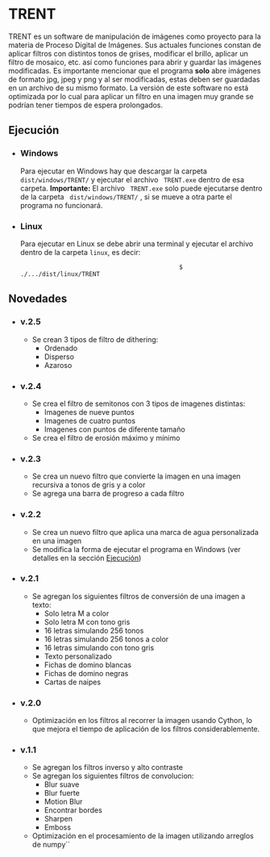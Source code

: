 # TRENT

TRENT es un software de manipulación de imágenes como proyecto para la materia de Proceso Digital de Imágenes. Sus actuales funciones constan de aplicar filtros con distintos tonos de grises, modificar el brillo, aplicar un filtro de mosaico, etc. así como funciones para abrir y guardar las imágenes modificadas. Es importante mencionar que el programa **solo** abre imágenes de formato jpg, jpeg y png y al ser modificadas, estas deben ser guardadas en un archivo de su mismo formato. La versión de este software no está optimizada por lo cual para aplicar un filtro en una imagen muy grande se podrían tener tiempos de espera prolongados.

<div id="ejecucion"></div>

## Ejecución

- ### Windows
    Para ejecutar en Windows hay que descargar la carpeta ``` dist/windows/TRENT/``` y ejecutar el archivo ``` TRENT.exe``` dentro de esa carpeta. 
    **Importante:** El archivo ``` TRENT.exe``` solo puede ejecutarse dentro de la carpeta ``` dist/windows/TRENT/``` , si se mueve a otra parte el programa no funcionará.
- ### Linux
    Para ejecutar en Linux se debe abrir una terminal y ejecutar el archivo dentro de la carpeta ```linux```, es decir:

    ``` 
                                                $ ./.../dist/linux/TRENT    
    ```
## Novedades
* ### v.2.5
    - Se crean 3 tipos de filtro de dithering:
        - Ordenado
        - Disperso
        - Azaroso
* ### v.2.4
    - Se crea el filtro de semitonos con 3 tipos de imagenes distintas:
        - Imagenes de nueve puntos
        - Imagenes de cuatro puntos
        - Imagenes con puntos de diferente tamaño
    - Se crea el filtro de erosión máximo y mínimo
* ### v.2.3
    - Se crea un nuevo filtro que convierte la imagen en una imagen recursiva a tonos de gris y a color
    - Se agrega una barra de progreso a cada filtro
* ### v.2.2
    - Se crea un nuevo filtro que aplica una marca de agua personalizada en una imagen
    - Se modifica la forma de ejecutar el programa en Windows (ver detalles en la sección [Ejecución](#ejecucion))
* ### v.2.1
    - Se agregan los siguientes filtros de conversión de una imagen a texto:
        - Solo letra M a color
        - Solo letra M con tono gris
        - 16 letras simulando 256 tonos
        - 16 letras simulando 256 tonos a color
        - 16 letras simulando con tono gris
        - Texto personalizado
        - Fichas de domino blancas
        - Fichas de domino negras
        - Cartas de naipes
* ### v.2.0
    - Optimización en los filtros al recorrer la imagen usando Cython, lo que mejora el tiempo de aplicación de los filtros considerablemente.
* ### v.1.1
    - Se agregan los filtros inverso y alto contraste
    - Se agregan los siguientes filtros de convolucion:
        - Blur suave
        - Blur fuerte
        - Motion Blur
        - Encontrar bordes
        - Sharpen
        - Emboss
    - Optimización en el procesamiento de la imagen utilizando arreglos de numpy``